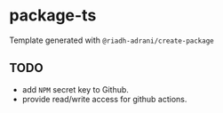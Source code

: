 # package-ts

Template generated with `@riadh-adrani/create-package`

## TODO

- add `NPM` secret key to Github.
- provide read/write access for github actions. 

